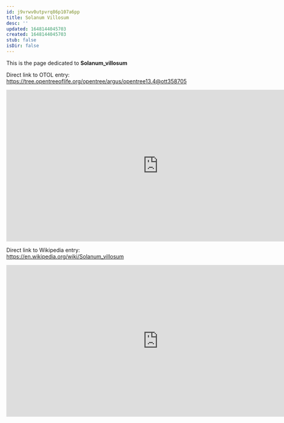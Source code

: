 ```yaml
---
id: j9vrwv0utpvrq86p107a6pp
title: Solanum Villosum
desc: ''
updated: 1648144045703
created: 1648144045703
stub: false
isDir: false
---
```

This is the page dedicated to **Solanum_villosum**


Direct link to OTOL entry: https://tree.opentreeoflife.org/opentree/argus/opentree13.4@ott358705



<html>
    <body>
    <iframe src="https://tree.opentreeoflife.org/opentree/argus/opentree13.4@ott358705"
    width="800" height="400" frameborder="0" allowfullscreen> </iframe>
    </body>
</html>
    


Direct link to Wikipedia entry: https://en.wikipedia.org/wiki/Solanum_villosum



<html>
    <body>
    <iframe src="https://en.wikipedia.org/wiki/Solanum_villosum"
    width="800" height="400" frameborder="0" allowfullscreen> </iframe>
    </body>
</html>
    
